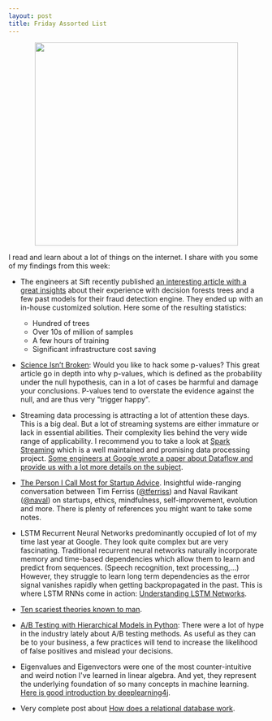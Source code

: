 ```yaml
---
layout: post
title: Friday Assorted List
---
```


<center><img src="http://i.imgur.com/IVOsc16.jpg" height="400" /></center>

I read and learn about a lot of things on the internet. I share with
you some of my findings from this week:

- The engineers at Sift recently published
  [an interesting article with a great insights](http://blog.siftscience.com/blog/2015/large-scale-decision-forests-lessons-learned)
  about their experience with decision forests trees and a few past
  models for their fraud detection engine. They ended up with an
  in-house customized solution. Here some of the resulting statistics:
  - Hundred of trees
  - Over 10s of million of samples
  - A few hours of training
  - Significant infrastructure cost saving

- [Science Isn’t Broken](http://fivethirtyeight.com/features/science-isnt-broken/):
  Would you like to hack some p-values? This great article go in depth
  into why p-values, which is defined as the probability under the
  null hypothesis, can in a lot of cases be harmful and damage your
  conclusions. P-values tend to overstate the evidence against the
  null, and are thus very "trigger happy".

- Streaming data processing is attracting a lot of attention these
  days. This is a big deal. But a lot of streaming systems are either
  immature or lack in essential abilities. Their complexity lies
  behind the very wide range of applicability. I recommend you to take
  a look at [Spark Streaming](http://spark.apache.org/streaming/)
  which is a well maintained and promising data processing project.
  [Some engineers at Google wrote a paper about Dataflow and provide us with a lot more details on the subject](http://www.vldb.org/pvldb/vol8/p1792-Akidau.pdf).

- [The Person I Call Most for Startup Advice](http://fourhourworkweek.com/2015/08/18/the-evolutionary-angel-naval-ravikant/).
  Insightful wide-ranging conversation between Tim Ferriss
  ([@tferriss](https://twitter.com/tferriss)) and Naval Ravikant
  ([@naval](https://twitter.com/naval)) on startups, ethics,
  mindfulness, self-improvement, evolution and more. There is plenty
  of references you might want to take some notes.

- LSTM Recurrent Neural Networks predominantly occupied of lot of my
  time last year at Google. They look quite complex but are very
  fascinating. Traditional recurrent neural networks naturally
  incorporate memory and time-based dependencies which allow them to
  learn and predict from sequences. (Speech recognition, text
  processing,...) However, they struggle to learn long term
  dependencies as the error signal vanishes rapidly when getting
  backpropagated in the past. This is where LSTM RNNs come in action:
  [Understanding LSTM Networks](http://colah.github.io/posts/2015-08-Understanding-LSTMs/index.html).

- [Ten scariest theories known to man](http://imgur.com/a/TDsYx).

- [A/B Testing with Hierarchical Models in Python](http://blog.dominodatalab.com/ab-testing-with-hierarchical-models-in-python/):
  There were a lot of hype in the industry lately about A/B testing
  methods. As useful as they can be to your business, a few practices
  will tend to increase the likelihood of false positives and mislead
  your decisions.

- Eigenvalues and Eigenvectors were one of the most counter-intuitive
  and weird notion I've learned in linear algebra. And yet, they
  represent the underlying foundation of so many concepts in machine
  learning.
  [Here is good introduction by deeplearning4j](http://deeplearning4j.org/eigenvector).

- Very complete post about [How does a relational database work](http://coding-geek.com/how-databases-work/).
